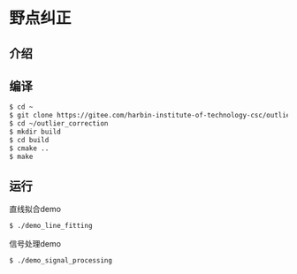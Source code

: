 # 野点纠正
## 介绍
## 编译
```Bash
$ cd ~
$ git clone https://gitee.com/harbin-institute-of-technology-csc/outlier_correction.git
$ cd ~/outlier_correction
$ mkdir build
$ cd build
$ cmake ..
$ make
```
## 运行
直线拟合demo
```Bash
$ ./demo_line_fitting
```
信号处理demo
```Bash
$ ./demo_signal_processing
```
